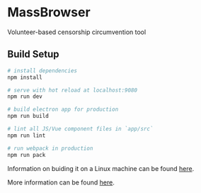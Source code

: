 # MassBrowser

Volunteer-based censorship circumvention tool

## Build Setup

``` bash
# install dependencies
npm install

# serve with hot reload at localhost:9080
npm run dev

# build electron app for production
npm run build

# lint all JS/Vue component files in `app/src`
npm run lint

# run webpack in production
npm run pack
```

Information on buiding it on a Linux machine can be found [here](https://github.com/SPIN-UMass/MassBrowser/blob/master/doc/install.md).

More information can be found [here](https://massbrowser.cs.umass.edu).
